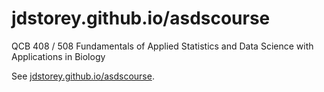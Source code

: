# jdstorey.github.io/asdscourse
QCB 408 / 508 Fundamentals of Applied Statistics and Data Science with Applications in Biology

See [jdstorey.github.io/asdscourse](http://jdstorey.github.io/asdscourse).

